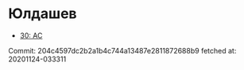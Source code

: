 # Юлдашев
- [30: AC](30.md)

Commit: 204c4597dc2b2a1b4c744a13487e2811872688b9
 fetched at: 20201124-033311
